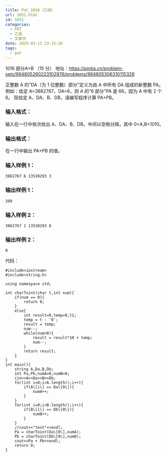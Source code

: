 ```yaml
---
title: Pat_1016（乙级）
url: 1651.html
id: 1651
categories:
  - PAT
  - 乙级
  - 文章页
date: 2019-03-11 23:15:26
tags:
  - pat
---
```


1016 部分A+B （15 分） 地址：https://pintia.cn/problem-sets/994805260223102976/problems/994805306310115328

正整数 A 的“D​A​​（为 1 位整数）部分”定义为由 A 中所有 D​A​​ 组成的新整数 P​A​​。例如：给定 A=3862767，D​A​​=6，则 A 的“6 部分”P​A​​ 是 66，因为 A 中有 2 个 6。 现给定 A、D​A​​、B、D​B​​，请编写程序计算 P​A​​+P​B​​。

### 输入格式：

输入在一行中依次给出 A、D​A​​、B、D​B​​，中间以空格分隔，其中 0<A,B<10​10​​。

### 输出格式：

在一行中输出 P​A​​+P​B​​ 的值。

### 输入样例 1：

    3862767 6 13530293 3
    

### 输出样例 1：

    399
    

### 输入样例 2：

    3862767 1 13530293 8
    

### 输出样例 2：

    0

代码：
```
#include<iostream>
#include<string.h>

using namespace std;

int charToint(char t,int num){
    if(num == 0){
        return 0;
    }
    else{
        int result=0,temp=0,t1;
        temp = t - '0';
        result = temp;
        num--;
        while(num>0){
            result = result*10 + temp;
            num--;
        }
        return result;
    }
}
int main(){
    string A,Da,B,Db;
    int Pa,Pb,numA=0,numB=0;
    cin>>A>>Da>>B>>Db;
    for(int i=0;i<A.length();i++){
        if(A\[i\] == Da\[0\]){
            numA++;
        }
    }
    for(int i=0;i<B.length();i++){
        if(B\[i\] == Db\[0\]){
            numB++;
        }
    }
    //cout<<"test"<<endl;
    Pa = charToint(Da\[0\],numA);
    Pb = charToint(Db\[0\],numB);
    cout<<Pa + Pb<<endl;
    return 0;
}
```